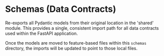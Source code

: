 # Schemas (Data Contracts)

Re-exports all Pydantic models from their original location in the 'shared'
module. This provides a single, consistent import path for all data contracts
used within the FastAPI application.

Once the models are moved to feature-based files within this `schemas`
directory, the imports will be updated to point to those local files.
